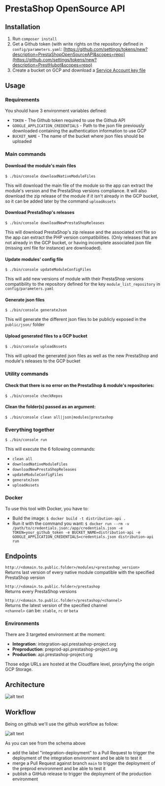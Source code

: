# PrestaShop OpenSource API

## Installation

1. Run `composer install`
2. Get a Github token (with write rights on the repository defined in `config/parameters.yaml`: [https://github.com/settings/tokens/new?description=PrestaShopOpenSourceAPI&scopes=repo](https://github.com/settings/tokens/new?description=PrestHubot&scopes=repo)
3. Create a bucket on GCP and download a [Service Account key file](https://developers.google.com/identity/protocols/OAuth2ServiceAccount#creatinganaccount)

## Usage

### Requirements

You should have 3 environment variables defined:
- `TOKEN` - The Github token required to use the Github API
- `GOOGLE_APPLICATION_CREDENTIALS` - Path to the json file previously downloaded containing the authentication information to use GCP
- `BUCKET_NAME` - The name of the bucket where json files should be uploaded

### Main commands

#### Download the module's main files
```shell
$ ./bin/console downloadNativeModuleFiles
```
This will download the main file of the module so the app can extract the module's version and the PrestaShop versions compliance.
It will also download the zip release of the module if it isn't already in the GCP bucket, so it can be added later by the command `uploadAssets`

#### Download PrestaShop's releases
```shell
$ ./bin/console downloadNewPrestaShopReleases
```
This will download PrestaShop's zip release and the associated xml file so the app can extract the PHP version compatibilities.
(Only releases that are not already in the GCP bucket, or having incomplete associated json file (missing xml file for instance) are downloaded).

#### Update modules' config file
```shell
$ ./bin/console updateModuleConfigFiles
```
This will add new versions of module with their PrestaShop versions compatibility to the repository defined for the key `module_list_repository` in `config/parameters.yaml`

#### Generate json files
```shell
$ ./bin/console generateJson
```
This will generate the different json files to be publicly exposed in the `public/json/` folder

#### Upload generated files to a GCP bucket
```shell
$ ./bin/console uploadAssets
```
This will upload the generated json files as well as the new PrestaShop and module's releases to the GCP bucket

### Utility commands

#### Check that there is no error on the PrestaShop & module's repositories:
```shell
$ ./bin/console checkRepos
```

#### Clean the folder(s) passed as an argument:
```shell
$ ./bin/console clean all|json|modules|prestashop
```

### Everything together
```shell
$ ./bin/console run
```
This will execute the 6 following commands:
- `clean all`
- `downloadNativeModuleFiles`
- `downloadNewPrestaShopReleases`
- `updateModuleConfigFiles`
- `generateJson`
- `uploadAssets`

### Docker

To use this tool with Docker, you have to:
- Build the image: `$ docker build -t distribution-api .`
- Run it with the command you want: `$ docker run --rm -v /path/to/credentials.json:/app/credentials.json -e TOKEN=your_github_token -e BUCKET_NAME=distribution-api -e GOOGLE_APPLICATION_CREDENTIALS=credentials.json distribution-api run`

## Endpoints

`http://<domain.to.public.folder>/modules/<prestashop_version>`<br>
Returns last version of every native module compatible with the specified PrestaShop version

`http://<domain.to.public.folder>/prestashop`<br>
Returns every PrestaShop versions

`http://<domain.to.public.folder>/prestashop/<channel>`<br>
Returns the latest version of the specified channel<br>
`<channel>` can be: `stable`, `rc` or `beta`

### Environments

There are 3 targeted environment at the moment:

* **Integration**: integration-api.prestashop-project.org
* **Preproduction**: preprod-api.prestashop-project.org
* **Production**: api.prestashop-project.org

Those edge URLs are hosted at the Cloudflare level, proxyfying the origin GCP Storage.

## Architecture

![alt text](pics/architecture.png "Build & Refresh Workflow")

## Workflow

Being on github we'll use the github workflow as follow:

![alt text](pics/workflow.png "Github Workflow")

As you can see from the schema above
- add the label "integration-deployment" to a Pull Request to trigger the deployment of the integration environment and be able to test it
- merge a Pull Request against branch `main` to trigger the deployment of the preprod environment and be able to test it
- publish a GitHub release to trigger the deployment of the production environment
